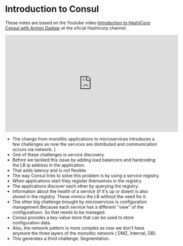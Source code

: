 # Introduction to Consul

These notes are based on the Youtube video <a href="https://youtu.be/mxeMdl0KvBI" target="_blank" rel="noopener">Introduction to HashiCorp Consul with Armon Dadgar</a> at the oficial Hashicorp channel.

<div style="text-align: center;">
<iframe width="560" height="315" src="https://www.youtube.com/embed/mxeMdl0KvBI" frameborder="0" allowfullscreen></iframe>
</div>

- The change from monolitic applications to microservices introduces a few challenges as now the services are distributed and communication occurs via network. ]
- One of these challenges is service discovery.
- Before we tackled this issue by adding load balancers and hardcoding the LB ip address in the application.
- That adds latency and is not flexible.
- The way Consul tries to solve this problem is by using a service registry.
- When applications start they register themselves in the registry.
- The applications discover each other by querying the registry.
- Information about the health of a service (if it's up or down) is also stored in the registry. These mimics the LB without the need for it.
- The other big challenge brought by microservices is configuration management.Because each service has a different "view" of the configuratiuon. So that needs to be managed.
- Consul provides a key-value store that can be used to store configuration data.
- Also, the network pattern is more complex as now we don't have anymore the three layers of the monolitic network ( DMZ, Internal, DB).
- This generates a third challenge: Segmentation.

